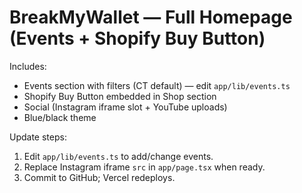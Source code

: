 # BreakMyWallet — Full Homepage (Events + Shopify Buy Button)

Includes:
- Events section with filters (CT default) — edit `app/lib/events.ts`
- Shopify Buy Button embedded in Shop section
- Social (Instagram iframe slot + YouTube uploads)
- Blue/black theme

Update steps:
1) Edit `app/lib/events.ts` to add/change events.
2) Replace Instagram iframe `src` in `app/page.tsx` when ready.
3) Commit to GitHub; Vercel redeploys.
